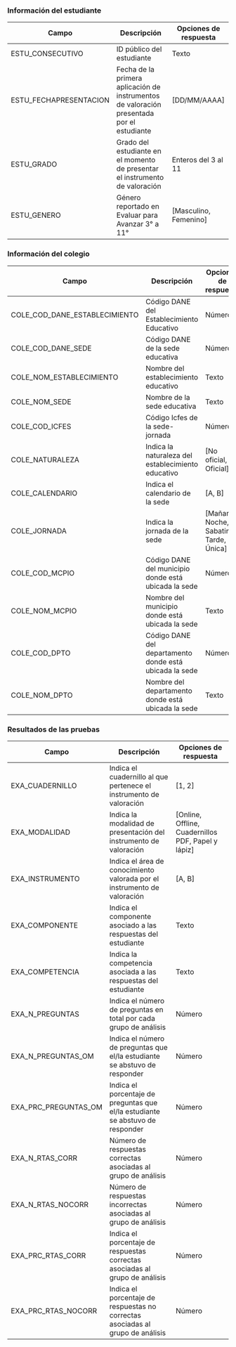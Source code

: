 ### **Información del estudiante**
| Campo                              | Descripción                                                  | Opciones de respuesta            |
|-----------------------------------|--------------------------------------------------------------|----------------------------------|
| ESTU_CONSECUTIVO                   | ID público del estudiante                                    | Texto                            |
| ESTU_FECHAPRESENTACION             | Fecha de la primera aplicación de instrumentos de valoración presentada por el estudiante | [DD/MM/AAAA] |
| ESTU_GRADO                         | Grado del estudiante en el momento de presentar el instrumento de valoración | Enteros del 3 al 11 |
| ESTU_GENERO                        | Género reportado en Evaluar para Avanzar 3° a 11°          | [Masculino, Femenino]            |

### **Información del colegio**
| Campo                              | Descripción                                                  | Opciones de respuesta            |
|-----------------------------------|--------------------------------------------------------------|----------------------------------|
| COLE_COD_DANE_ESTABLECIMIENTO      | Código DANE del Establecimiento Educativo                   | Número                           |
| COLE_COD_DANE_SEDE                 | Código DANE de la sede educativa                             | Número                           |
| COLE_NOM_ESTABLECIMIENTO           | Nombre del establecimiento educativo                         | Texto                            |
| COLE_NOM_SEDE                      | Nombre de la sede educativa                                  | Texto                            |
| COLE_COD_ICFES                     | Código Icfes de la sede-jornada                              | Número                           |
| COLE_NATURALEZA                    | Indica la naturaleza del establecimiento educativo          | [No oficial, Oficial]           |
| COLE_CALENDARIO                   | Indica el calendario de la sede                              | [A, B]                           |
| COLE_JORNADA                      | Indica la jornada de la sede                                 | [Mañana, Noche, Sabatina, Tarde, Única] |
| COLE_COD_MCPIO                    | Código DANE del municipio donde está ubicada la sede        | Número                           |
| COLE_NOM_MCPIO                    | Nombre del municipio donde está ubicada la sede             | Texto                            |
| COLE_COD_DPTO                     | Código DANE del departamento donde está ubicada la sede      | Número                           |
| COLE_NOM_DPTO                     | Nombre del departamento donde está ubicada la sede           | Texto                            |

### **Resultados de las pruebas**
| Campo                              | Descripción                                                  | Opciones de respuesta            |
|-----------------------------------|--------------------------------------------------------------|----------------------------------|
| EXA_CUADERNILLO                   | Indica el cuadernillo al que pertenece el instrumento de valoración | [1, 2]                        |
| EXA_MODALIDAD                     | Indica la modalidad de presentación del instrumento de valoración | [Online, Offline, Cuadernillos PDF, Papel y lápiz] |
| EXA_INSTRUMENTO                   | Indica el área de conocimiento valorada por el instrumento de valoración | [A, B]                     |
| EXA_COMPONENTE                    | Indica el componente asociado a las respuestas del estudiante | Texto                         |
| EXA_COMPETENCIA                   | Indica la competencia asociada a las respuestas del estudiante | Texto                         |
| EXA_N_PREGUNTAS                   | Indica el número de preguntas en total por cada grupo de análisis | Número                    |
| EXA_N_PREGUNTAS_OM                | Indica el número de preguntas que el/la estudiante se abstuvo de responder | Número               |
| EXA_PRC_PREGUNTAS_OM              | Indica el porcentaje de preguntas que el/la estudiante se abstuvo de responder | Número           |
| EXA_N_RTAS_CORR                   | Número de respuestas correctas asociadas al grupo de análisis | Número                    |
| EXA_N_RTAS_NOCORR                | Número de respuestas incorrectas asociadas al grupo de análisis | Número                  |
| EXA_PRC_RTAS_CORR                 | Indica el porcentaje de respuestas correctas asociadas al grupo de análisis | Número              |
| EXA_PRC_RTAS_NOCORR              | Indica el porcentaje de respuestas no correctas asociadas al grupo de análisis | Número         |
